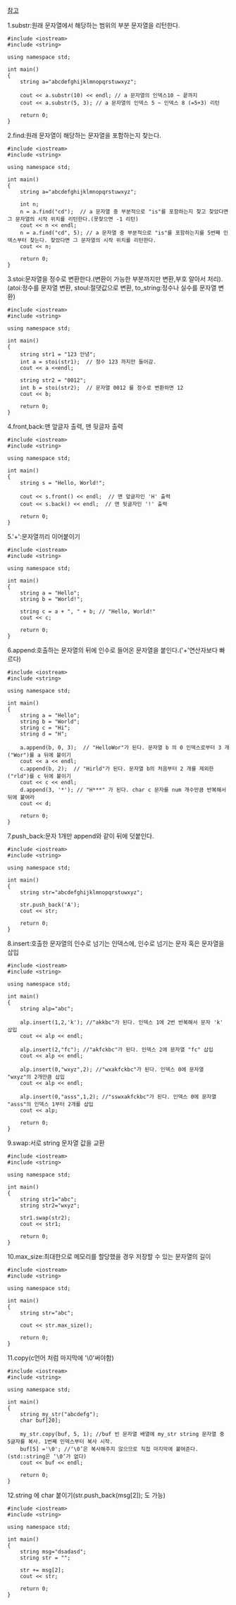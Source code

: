 [참고](https://ansohxxn.github.io/stl/string/)

1.substr:원래 문자열에서 해당하는 범위의 부분 문자열을 리턴한다.

    #include <iostream>
    #include <string>

    using namespace std;

    int main()
    {
        string a="abcdefghijklmnopqrstuwxyz";

        cout << a.substr(10) << endl; // a 문자열의 인덱스10 ~ 끝까지
        cout << a.substr(5, 3); // a 문자열의 인덱스 5 ~ 인덱스 8 (=5+3) 리턴

        return 0;
    }

2.find:원래 문자열이 해당하는 문자열을 포함하는지 찾는다.

    #include <iostream>
    #include <string>

    using namespace std;

    int main()
    {
        string a="abcdefghijklmnopqrstuwxyz";

        int n;
        n = a.find("cd");  // a 문자열 중 부분적으로 "is"를 포함하는지 찾고 찾았다면 그 문자열의 시작 위치를 리턴한다.(못찾으면 -1 리턴)
        cout << n << endl;
        n = a.find("cd", 5); // a 문자열 중 부분적으로 "is"를 포함하는지를 5번째 인덱스부터 찾는다. 찾았다면 그 문자열의 시작 위치를 리턴한다.
        cout << n;

        return 0;
    }

3.stoi:문자열을 정수로 변환한다.(변환이 가능한 부분까지만 변환,부호 알아서 처리). 
(atoi:정수를 문자열 변환, stoul:절댓값으로 변환, to_string:정수나 실수를 문자열 변환)

    #include <iostream>
    #include <string>

    using namespace std;

    int main()
    {
        string str1 = "123 안녕";
        int a = stoi(str1);  // 정수 123 까지만 들어감.
        cout << a <<endl;

        string str2 = "0012";
        int b = stoi(str2);  // 문자열 0012 를 정수로 변환하면 12
        cout << b;

        return 0;
    }

4.front,back:맨 앞글자 출력, 맨 뒷글자 출력

    #include <iostream>
    #include <string>

    using namespace std;

    int main()
    {
        string s = "Hello, World!";
        
        cout << s.front() << endl;  // 맨 앞글자인 'H' 출력
        cout << s.back() << endl;  // 맨 뒷글자인 '!' 출력

        return 0;
    }

5.'+':문자열끼리 이어붙이기

    #include <iostream>
    #include <string>

    using namespace std;

    int main()
    {
        string a = "Hello";
        string b = "World!";
        
        string c = a + ", " + b; // "Hello, World!"
        cout << c;

        return 0;
    }

6.append:호출하는 문자열의 뒤에 인수로 들어온 문자열을 붙인다.('+'연산자보다 빠르다)

    #include <iostream>
    #include <string>

    using namespace std;

    int main()
    {
        string a = "Hello";
        string b = "World";
        string c = "Hi";
        string d = "H";
        
        a.append(b, 0, 3);  // "HelloWor"가 된다. 문자열 b 의 0 인덱스로부터 3 개 ("Wor")를 a 뒤에 붙이기 
        cout << a << endl;
        c.append(b, 2);  // "Hirld"가 된다. 문자열 b의 처음부터 2 개를 제외한 ("rld")를 c 뒤에 붙이기
        cout << c << endl;
        d.append(3, '*'); // "H***" 가 된다. char c 문자를 num 개수만큼 반복해서 뒤에 붙여라
        cout << d;

        return 0;
    }

7.push_back:문자 1개만 append와 같이 뒤에 덧붙인다.

    #include <iostream>
    #include <string>

    using namespace std;

    int main()
    {
        string str="abcdefghijklmnopqrstuwxyz";
        
        str.push_back('A');
        cout << str;

        return 0;
    }

8.insert:호출한 문자열의 인수로 넘기는 인덱스에, 인수로 넘기는 문자 혹은 문자열을 삽입

    #include <iostream>
    #include <string>

    using namespace std;

    int main()
    {
        string alp="abc";

        alp.insert(1,2,'k'); //"akkbc"가 된다. 인덱스 1에 2번 반복해서 문자 'k' 삽입
        cout << alp << endl;

        alp.insert(2,"fc"); //"akfckbc"가 된다. 인덱스 2에 문자열 "fc" 삽입
        cout << alp << endl;

        alp.insert(0,"wxyz",2); //"wxakfckbc"가 된다. 인덱스 0에 문자열 "wxyz"의 2개만큼 삽입
        cout << alp << endl;

        alp.insert(0,"asss",1,2); //"sswxakfckbc"가 된다. 인덱스 0에 문자열 "asss"의 인덱스 1부터 2개를 삽입
        cout << alp;

        return 0;
    }

9.swap:서로 string 문자열 값을 교환

    #include <iostream>
    #include <string>

    using namespace std;

    int main()
    {
        string str1="abc";
        string str2="wxyz";

        str1.swap(str2);
        cout << str1;

        return 0;
    }

10.max_size:최대한으로 메모리를 할당했을 경우 저장할 수 있는 문자열의 길이

    #include <iostream>
    #include <string>

    using namespace std;

    int main()
    {
        string str="abc";

        cout << str.max_size();

        return 0;
    }

11.copy(c언어 처럼 마지막에 '\0'써야함)

    #include <iostream>
    #include <string>

    using namespace std;

    int main()
    {
        string my_str("abcdefg");
        char buf[20];

        my_str.copy(buf, 5, 1); //buf 빈 문자열 배열에 my_str string 문자열 중 5글자를 복사. 1번째 인덱스부터 복사 시작.
        buf[5] ='\0'; //‘\0’은 복사해주지 않으므로 직접 마지막에 붙여준다. (std::string은 ‘\0’가 없다)
        cout << buf << endl;

        return 0;
    }

12.string 에 char 붙이기(str.push_back(msg[2]); 도 가능)

    #include <iostream>
    #include <string>

    using namespace std;

    int main()
    {
        string msg="dsadasd";
        string str = "";

        str += msg[2];
        cout << str;

        return 0;
    }
